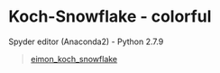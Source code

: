 # Koch-Snowflake - colorful



Spyder editor (Anaconda2) - Python 2.7.9






<blockquote class="imgur-embed-pub" lang="en" data-id="a/77I4Cze"  ><a href="//imgur.com/a/77I4Cze">eimon_koch_snowflake</a></blockquote>
